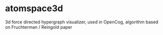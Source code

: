 # atomspace3d
3d force directed hypergraph visualizer, used in OpenCog, algorithm based on Fruchterman / Reingold paper
